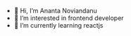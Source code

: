 - 👋 Hi, I’m Ananta Noviandanu
- 👀 I’m interested in frontend developer
- 🌱 I’m currently learning reactjs

<!---
AnantaNd/AnantaNd is a ✨ special ✨ repository because its `README.md` (this file) appears on your GitHub profile.
You can click the Preview link to take a look at your changes.
--->
